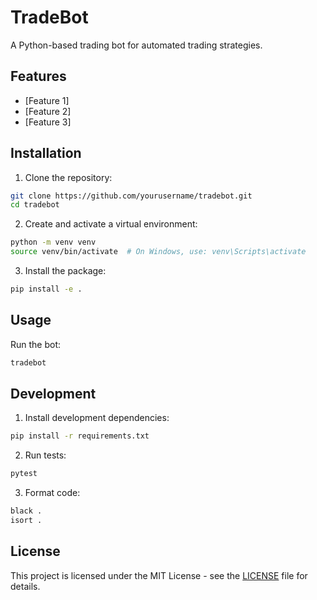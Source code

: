 # TradeBot

A Python-based trading bot for automated trading strategies.

## Features

- [Feature 1]
- [Feature 2]
- [Feature 3]

## Installation

1. Clone the repository:
```bash
git clone https://github.com/yourusername/tradebot.git
cd tradebot
```

2. Create and activate a virtual environment:
```bash
python -m venv venv
source venv/bin/activate  # On Windows, use: venv\Scripts\activate
```

3. Install the package:
```bash
pip install -e .
```

## Usage

Run the bot:
```bash
tradebot
```

## Development

1. Install development dependencies:
```bash
pip install -r requirements.txt
```

2. Run tests:
```bash
pytest
```

3. Format code:
```bash
black .
isort .
```

## License

This project is licensed under the MIT License - see the [LICENSE](LICENSE) file for details.
